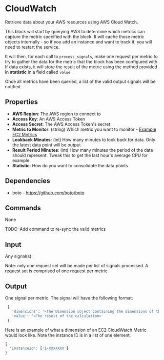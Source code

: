 # CloudWatch

Retrieve data about your AWS resources using AWS Cloud Watch.

This block will start by querying AWS to determine which metrics can capture the metric specified with the block. It will cache those metric objects internally - so if you add an instance and want to track it, you will need to restart the service.

It will then, for each call to `process_signals`, make one request per metric to try to gather the data for the metric that the block has been configured with. If data exists, it will store the result of the metric using the method provided in **statistic** in a field called `value`.

Once all metrics have been queried, a list of the valid output signals will be notified.


## Properties

 - **AWS Region**: The AWS region to connect to
 - **Access Key**: An AWS Access Token
 - **Access Secret**: The AWS Access Token's secret
 - **Metric to Monitor**: (string) Which metric you want to monitor - [Example EC2 Metrics](http://docs.aws.amazon.com/AmazonCloudWatch/latest/DeveloperGuide/ec2-metricscollected.html)
 - **Lookback Minutes**: (int) How many minutes to look back for data. Only the latest data point will be output
 - **Result Period Minutes**: (int) How many minutes the period of the data should represent. Tweak this to get the last hour's average CPU for example.
 - **Statistic**: How do you want to consolidate the data points


## Dependencies

 * boto - https://github.com/boto/boto

## Commands

None

TODO: Add command to re-sync the valid metrics

## Input

Any signal(s).

Note: only one request set will be made per list of signals processed. A request set is comprised of one request per metric

## Output

One signal per metric. The signal will have the following format:

```python
 {
   'dimensions': '<The Dimension object containing the dimensions of the metric>',
   'value': '<The result of the calculation>'
 }
```

Here is an example of what a dimension of an EC2 CloudWatch Metric would look like. Note the instance ID is in a list of one element.
```python
{
  'InstanceId': ['i-XXXXXXX']
}
```
